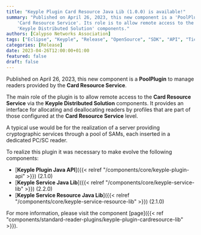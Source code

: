 ```yaml
---
title: "Keyple Plugin Card Resource Java Lib (1.0.0) is available!"
summary: "Published on April 26, 2023, this new component is a 'PoolPlugin' to manage readers provided by the
    'Card Resource Service'. Its role is to allow remote access to the 'Card Resource Service' via the 
    'Keyple Distributed Solution' components."
authors: [Calypso Networks Association]
tags: ["Eclipse", "Keyple", "Release", "OpenSource", "SDK", "API", "Ticketing", "Plugin", "Card Resource Service"]
categories: [Release]
date: 2023-04-26T12:00:00+01:00
featured: false
draft: false
---
```


Published on April 26, 2023, this new component is a **PoolPlugin** to manage readers provided by the
**Card Resource Service**.

The main role of the plugin is to allow remote access to the **Card Resource Service** via the **Keyple Distributed
Solution** components.
It provides an interface for allocating and deallocating readers by profiles that are part of those configured at the
**Card Resource Service** level.

A typical use would be for the realization of a server providing cryptographic services through a pool of SAMs, each
inserted in a dedicated PC/SC reader.

To realize this plugin it was necessary to make evolve the following components:
- [**Keyple Plugin Java API**]({{< relref "/components/core/keyple-plugin-api" >}}) (2.1.0)
- [**Keyple Service Java Lib**]({{< relref "/components/core/keyple-service-lib" >}}) (2.2.0)
- [**Keyple Service Resource Java Lib**]({{< relref "/components/core/keyple-service-resource-lib" >}}) (2.1.0)

For more information, please visit the component
[page]({{< ref "components/standard-reader-plugins/keyple-plugin-cardresource-lib" >}}).